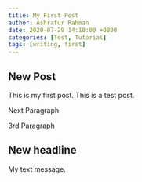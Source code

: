 ```yaml
---
title: My First Post
author: Ashrafur Rahman
date: 2020-07-29 14:10:00 +0800
categories: [Test, Tutorial]
tags: [writing, first]
---
```



## New Post

This is my first post. This is a test post.

Next Paragraph

3rd  Paragraph


## New headline

My text message.
